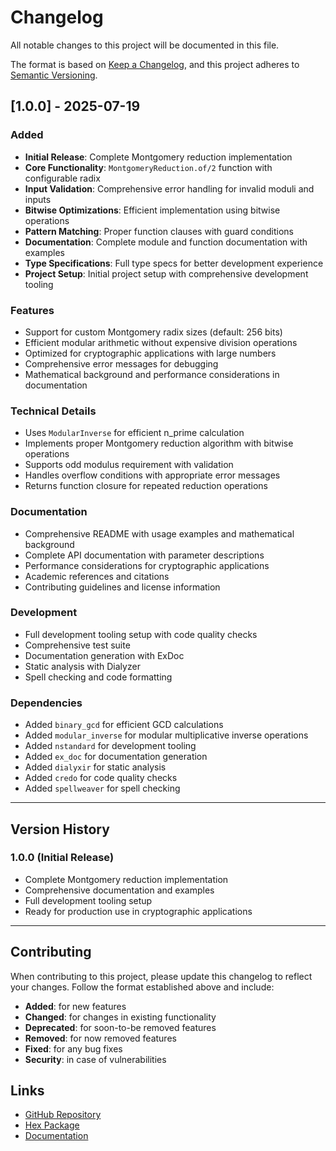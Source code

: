 # Changelog

All notable changes to this project will be documented in this file.

The format is based on [Keep a Changelog](https://keepachangelog.com/en/1.0.0/),
and this project adheres to [Semantic Versioning](https://semver.org/spec/v2.0.0.html).

## [1.0.0] - 2025-07-19

### Added
- **Initial Release**: Complete Montgomery reduction implementation
- **Core Functionality**: `MontgomeryReduction.of/2` function with configurable radix
- **Input Validation**: Comprehensive error handling for invalid moduli and inputs
- **Bitwise Optimizations**: Efficient implementation using bitwise operations
- **Pattern Matching**: Proper function clauses with guard conditions
- **Documentation**: Complete module and function documentation with examples
- **Type Specifications**: Full type specs for better development experience
- **Project Setup**: Initial project setup with comprehensive development tooling

### Features
- Support for custom Montgomery radix sizes (default: 256 bits)
- Efficient modular arithmetic without expensive division operations
- Optimized for cryptographic applications with large numbers
- Comprehensive error messages for debugging
- Mathematical background and performance considerations in documentation

### Technical Details
- Uses `ModularInverse` for efficient n_prime calculation
- Implements proper Montgomery reduction algorithm with bitwise operations
- Supports odd modulus requirement with validation
- Handles overflow conditions with appropriate error messages
- Returns function closure for repeated reduction operations

### Documentation
- Comprehensive README with usage examples and mathematical background
- Complete API documentation with parameter descriptions
- Performance considerations for cryptographic applications
- Academic references and citations
- Contributing guidelines and license information

### Development
- Full development tooling setup with code quality checks
- Comprehensive test suite
- Documentation generation with ExDoc
- Static analysis with Dialyzer
- Spell checking and code formatting

### Dependencies
- Added `binary_gcd` for efficient GCD calculations
- Added `modular_inverse` for modular multiplicative inverse operations
- Added `nstandard` for development tooling
- Added `ex_doc` for documentation generation
- Added `dialyxir` for static analysis
- Added `credo` for code quality checks
- Added `spellweaver` for spell checking

---

## Version History

### 1.0.0 (Initial Release)
- Complete Montgomery reduction implementation
- Comprehensive documentation and examples
- Full development tooling setup
- Ready for production use in cryptographic applications

---

## Contributing

When contributing to this project, please update this changelog to reflect your changes. Follow the format established above and include:

- **Added**: for new features
- **Changed**: for changes in existing functionality
- **Deprecated**: for soon-to-be removed features
- **Removed**: for now removed features
- **Fixed**: for any bug fixes
- **Security**: in case of vulnerabilities

## Links

- [GitHub Repository](https://github.com/your-username/montgomery_reduction)
- [Hex Package](https://hex.pm/packages/montgomery_reduction)
- [Documentation](https://hexdocs.pm/montgomery_reduction)
